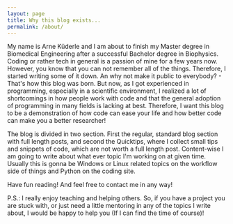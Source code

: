 ```yaml
---
layout: page
title: Why this blog exists...
permalink: /about/
---
```


My name is Arne Küderle and I am about to finish my Master degree in Biomedical Engineering after a successful Bachelor degree in Biophysics. Coding or rather tech in general is a passion of mine for a few years now. However, you know that you can not remember all of the things. Therefore, I started writing some of it down. An why not make it public to everybody? - That's how this blog was born. But now, as I got experienced in programming, especially in a scientific environment, I realized a lot of shortcomings in how people work with code and that the general adoption of programming in many fields is lacking at best. Therefore, I want this blog to be a demonstration of how code can ease your life and how better code can make you a better researcher!

The blog is divided in two section. First the regular, standard blog section with full length posts, and second the Quicktips, where I collect small tips and snippets of code, which are not worth a full length post. Content-wise I am going to write about what ever topic I'm working on at given time. Usually this is gonna be Windows or Linux related topics on the workflow side of things and Python on the coding site.

Have fun reading! And feel free to contact me in any way!

P.S.: I really enjoy teaching and helping others. So, if you have a project you are stuck with, or just need a little mentoring in any of the topics I write about, I would be happy to help you (If I can find the time of course)!
